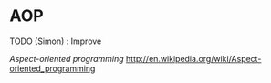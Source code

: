 AOP
====

TODO (Simon) : Improve

*Aspect-oriented programming*
http://en.wikipedia.org/wiki/Aspect-oriented_programming

